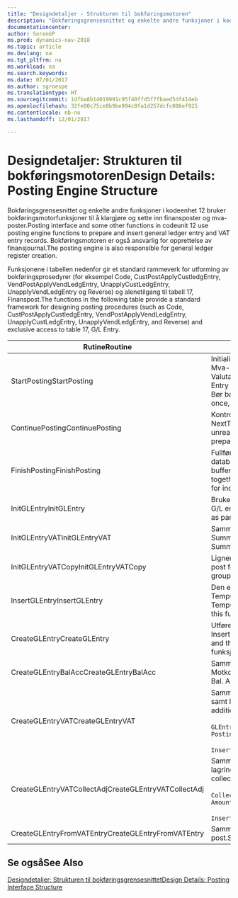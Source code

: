 ```yaml
---
title: "Designdetaljer - Strukturen til bokføringsmotoren"
description: "Bokføringsgrensesnittet og enkelte andre funksjoner i kodeenhet 12 bruker bokføringsmotorfunksjoner til å klargjøre og sette inn finansposter og mva-poster. Bokføringsmotoren er også ansvarlig for opprettelse av finansjournal."
documentationcenter: 
author: SorenGP
ms.prod: dynamics-nav-2018
ms.topic: article
ms.devlang: na
ms.tgt_pltfrm: na
ms.workload: na
ms.search.keywords: 
ms.date: 07/01/2017
ms.author: sgroespe
ms.translationtype: HT
ms.sourcegitcommit: 1dfba8b14019991c95f40ffd5f7fbaed5df414eb
ms.openlocfilehash: 32fe00c75ce8b9be994c0fa1d257dcfc086ef925
ms.contentlocale: nb-no
ms.lasthandoff: 12/01/2017

---
```

# <a name="design-details-posting-engine-structure"></a><span data-ttu-id="5ff0e-104">Designdetaljer: Strukturen til bokføringsmotoren</span><span class="sxs-lookup"><span data-stu-id="5ff0e-104">Design Details: Posting Engine Structure</span></span>
<span data-ttu-id="5ff0e-105">Bokføringsgrensesnittet og enkelte andre funksjoner i kodeenhet 12 bruker bokføringsmotorfunksjoner til å klargjøre og sette inn finansposter og mva-poster.</span><span class="sxs-lookup"><span data-stu-id="5ff0e-105">Posting interface and some other functions in codeunit 12 use posting engine functions to prepare and insert general ledger entry and VAT entry records.</span></span> <span data-ttu-id="5ff0e-106">Bokføringsmotoren er også ansvarlig for opprettelse av finansjournal.</span><span class="sxs-lookup"><span data-stu-id="5ff0e-106">The posting engine is also responsible for general ledger register creation.</span></span>  
  
 <span data-ttu-id="5ff0e-107">Funksjonene i tabellen nedenfor gir et standard rammeverk for utforming av bokføringsprosedyrer (for eksempel Code, CustPostApplyCustledgEntry, VendPostApplyVendLedgEntry, UnapplyCustLedgEntry, UnapplyVendLedgEntry og Reverse) og alenetilgang til tabell 17, Finanspost.</span><span class="sxs-lookup"><span data-stu-id="5ff0e-107">The functions in the following table provide a standard framework for designing posting procedures (such as Code, CustPostApplyCustledgEntry, VendPostApplyVendLedgEntry, UnapplyCustLedgEntry, UnapplyVendLedgEntry, and Reverse) and exclusive access to table 17, G/L Entry.</span></span>  
  
|<span data-ttu-id="5ff0e-108">Rutine</span><span class="sxs-lookup"><span data-stu-id="5ff0e-108">Routine</span></span>|<span data-ttu-id="5ff0e-109">Beskrivelse</span><span class="sxs-lookup"><span data-stu-id="5ff0e-109">Description</span></span>|  
|-------------|---------------------------------------|  
|<span data-ttu-id="5ff0e-110">StartPosting</span><span class="sxs-lookup"><span data-stu-id="5ff0e-110">StartPosting</span></span>|<span data-ttu-id="5ff0e-111">Initialiserer bokføringsbufferen TempGLEntryBuf, låser tabellene Finanspost og Mva-post og initialiserer Regnskapsperiode, Finansjournal og Valutakurs.</span><span class="sxs-lookup"><span data-stu-id="5ff0e-111">Initializes posting buffer TempGLEntryBuf, locks G/L Entry and VAT Entry tables, and initializes Accounting Period, G/L Register, and Exchange Rate.</span></span> <span data-ttu-id="5ff0e-112">Bør bare kalles én gang, og deretter er NextEntryNo lik 0.</span><span class="sxs-lookup"><span data-stu-id="5ff0e-112">Should be called only once, then NextEntryNo is 0.</span></span>|  
|<span data-ttu-id="5ff0e-113">ContinuePosting</span><span class="sxs-lookup"><span data-stu-id="5ff0e-113">ContinuePosting</span></span>|<span data-ttu-id="5ff0e-114">Kontrollerer og bokfører urealisert mva for forrige transaksjonsøkning NextTransactionNo og klargjør bokføring av neste linje.</span><span class="sxs-lookup"><span data-stu-id="5ff0e-114">Checks and posts unrealized VAT for previous transaction increment NextTransactionNo and prepares post of next line.</span></span>|  
|<span data-ttu-id="5ff0e-115">FinishPosting</span><span class="sxs-lookup"><span data-stu-id="5ff0e-115">FinishPosting</span></span>|<span data-ttu-id="5ff0e-116">Fullfører bokføring ved å sette inn finansposter fra midlertidig buffer til databasetabell.</span><span class="sxs-lookup"><span data-stu-id="5ff0e-116">Completes posting by inserting G/L entries from temporary buffer into database table.</span></span> <span data-ttu-id="5ff0e-117">Brukes alltid sammen med StartPosting.</span><span class="sxs-lookup"><span data-stu-id="5ff0e-117">Always used together with StartPosting.</span></span> <span data-ttu-id="5ff0e-118">Kontrollerer om det finnes inkonsekvenser.</span><span class="sxs-lookup"><span data-stu-id="5ff0e-118">Checks for inconsistencies.</span></span>|  
|<span data-ttu-id="5ff0e-119">InitGLEntry</span><span class="sxs-lookup"><span data-stu-id="5ff0e-119">InitGLEntry</span></span>|<span data-ttu-id="5ff0e-120">Brukes til å initialisere ny finanspost for finanskladdelinje.</span><span class="sxs-lookup"><span data-stu-id="5ff0e-120">Used to initialize new G/L entry for Gen. Jnl Line.</span></span> <span data-ttu-id="5ff0e-121">Returnerer GLEntry som parameter.</span><span class="sxs-lookup"><span data-stu-id="5ff0e-121">Returns GLEntry as parameter.</span></span>|  
|<span data-ttu-id="5ff0e-122">InitGLEntryVAT</span><span class="sxs-lookup"><span data-stu-id="5ff0e-122">InitGLEntryVAT</span></span>|<span data-ttu-id="5ff0e-123">Samme som InitGLEntry, men tilordner også Motkontonr. og SummarizeVAT.</span><span class="sxs-lookup"><span data-stu-id="5ff0e-123">Same as InitGLEntry, but also assigns Bal. Account No. and SummarizeVAT.</span></span>|  
|<span data-ttu-id="5ff0e-124">InitGLEntryVATCopy</span><span class="sxs-lookup"><span data-stu-id="5ff0e-124">InitGLEntryVATCopy</span></span>|<span data-ttu-id="5ff0e-125">Ligner på InitGLEntryVAT, men kopierer også bokføringsgruppedata fra mva-post før SummarizeVAT.</span><span class="sxs-lookup"><span data-stu-id="5ff0e-125">Similar to InitGLEntryVAT, but also copies posting groups data from VAT Entry before SummarizeVAT.</span></span>|  
|<span data-ttu-id="5ff0e-126">InsertGLEntry</span><span class="sxs-lookup"><span data-stu-id="5ff0e-126">InsertGLEntry</span></span>|<span data-ttu-id="5ff0e-127">Den eneste funksjonen som setter inn finanspost i den globale tabellen TempGLEntryBuf.</span><span class="sxs-lookup"><span data-stu-id="5ff0e-127">The only function that inserts G/L entry into global TempGLEntryBuf table.</span></span> <span data-ttu-id="5ff0e-128">Bruk alltid denne funksjonen til å sette inn.</span><span class="sxs-lookup"><span data-stu-id="5ff0e-128">Always use this function for insert.</span></span>|  
|<span data-ttu-id="5ff0e-129">CreateGLEntry</span><span class="sxs-lookup"><span data-stu-id="5ff0e-129">CreateGLEntry</span></span>|<span data-ttu-id="5ff0e-130">Utfører InitGLEntry, tilordner tilleggsvalutabeløp og utfører deretter InsertGLEntry.</span><span class="sxs-lookup"><span data-stu-id="5ff0e-130">Performs an InitGLEntry, assigns Additional Currency Amount, and then performs InsertGLEntry.</span></span> <span data-ttu-id="5ff0e-131">Erstatter flere kodelinjer med ett funksjonskall.</span><span class="sxs-lookup"><span data-stu-id="5ff0e-131">Replaces several lines of code with a single function call.</span></span>|  
|<span data-ttu-id="5ff0e-132">CreateGLEntryBalAcc</span><span class="sxs-lookup"><span data-stu-id="5ff0e-132">CreateGLEntryBalAcc</span></span>|<span data-ttu-id="5ff0e-133">Samme som CreateGLEntry, men tilordner også Motkontotype og Motkontonr.</span><span class="sxs-lookup"><span data-stu-id="5ff0e-133">Same as CreateGLEntry, but also assigns Bal. Account Type and Bal. Account No.</span></span>|  
|<span data-ttu-id="5ff0e-134">CreateGLEntryVAT</span><span class="sxs-lookup"><span data-stu-id="5ff0e-134">CreateGLEntryVAT</span></span>|<span data-ttu-id="5ff0e-135">Samme som CreateGLEntry, men med ekstra behandling for bokføringsgrupper samt lagring til midlertidig mva-buffer:</span><span class="sxs-lookup"><span data-stu-id="5ff0e-135">Same as CreateGLEntry, but with additional processing for posting groups and saving to temporary VAT buffer:</span></span><br /><br /> `GLEntry.CopyPostingGroupsFromDtldCVBuf(DtldCVLedgEntryBuf,GenJnlLine."Gen. Posting Type");`<br /><br /> `InsertVATEntriesFromTemp(DtldCVLedgEntryBuf,GLEntry);`|  
|<span data-ttu-id="5ff0e-136">CreateGLEntryVATCollectAdj</span><span class="sxs-lookup"><span data-stu-id="5ff0e-136">CreateGLEntryVATCollectAdj</span></span>|<span data-ttu-id="5ff0e-137">Samme som CreateGLEntry, men med en ekstra samling justeringer samt lagring til midlertidig mva-buffer:</span><span class="sxs-lookup"><span data-stu-id="5ff0e-137">Same as CreateGLEntry, but with additional collection of adjustments and saving to temporary VAT buffer:</span></span><br /><br /> `CollectAdjustment(AdjAmount,GLEntry.Amount,GLEntry."Additional-Currency Amount",OriginalDateSet);`<br /><br /> `InsertVATEntriesFromTemp(DtldCVLedgEntryBuf,GLEntry);`|  
|<span data-ttu-id="5ff0e-138">CreateGLEntryFromVATEntry</span><span class="sxs-lookup"><span data-stu-id="5ff0e-138">CreateGLEntryFromVATEntry</span></span>|<span data-ttu-id="5ff0e-139">Samme som CreateGLEntry, men kopierer også bokføringsgrupper fra mva-post.</span><span class="sxs-lookup"><span data-stu-id="5ff0e-139">Same as CreateGLEntry, but also copies posting groups from VAT entry.</span></span>|  
  
## <a name="see-also"></a><span data-ttu-id="5ff0e-140">Se også</span><span class="sxs-lookup"><span data-stu-id="5ff0e-140">See Also</span></span>  
 [<span data-ttu-id="5ff0e-141">Designdetaljer: Strukturen til bokføringsgrensesnittet</span><span class="sxs-lookup"><span data-stu-id="5ff0e-141">Design Details: Posting Interface Structure</span></span>](design-details-posting-interface-structure.md)
